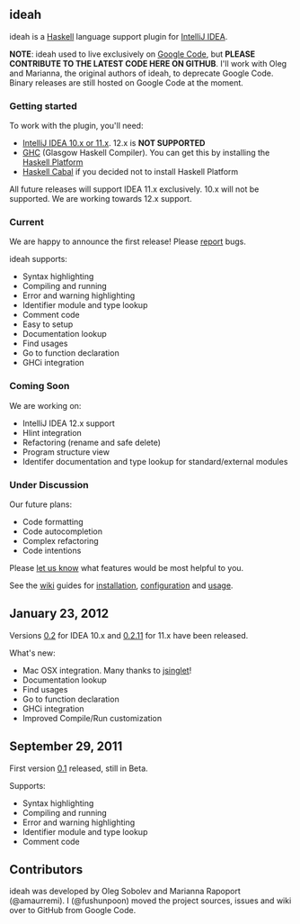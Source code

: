 ideah
------------

ideah is a [Haskell][1] language support plugin for [IntelliJ IDEA][2].

**NOTE**: ideah used to live exclusively on [Google Code][6], but **PLEASE
CONTRIBUTE TO THE LATEST CODE HERE ON GITHUB**.  I'll work with Oleg and
Marianna, the original authors of ideah, to deprecate Google Code. Binary
releases are still hosted on Google Code at the moment.


### Getting started

To work with the plugin, you'll need:
*  [IntelliJ IDEA 10.x or 11.x][5]. 12.x is **NOT SUPPORTED**
*  [GHC][7] (Glasgow Haskell Compiler). You can get this by installing the [Haskell Platform][13]
*  [Haskell Cabal][17] if you decided not to install Haskell Platform

All future releases will support IDEA 11.x exclusively. 10.x will not be supported.
We are working towards 12.x support.


### Current

We are happy to announce the first release! Please [report][3] bugs.

ideah supports:

*   Syntax highlighting
*   Compiling and running
*   Error and warning highlighting
*   Identifier module and type lookup
*   Comment code
*   Easy to setup
*   Documentation lookup
*   Find usages
*   Go to function declaration
*   GHCi integration

### Coming Soon

We are working on:

*   IntelliJ IDEA 12.x support
*   Hlint integration
*   Refactoring (rename and safe delete)
*   Program structure view
*   Identifer documentation and type lookup for standard/external modules

### Under Discussion

Our future plans:

*   Code formatting
*   Code autocompletion
*   Complex refactoring
*   Code intentions

Please [let us know][8] what features would be most helpful to you.

See the [wiki][9] guides for [installation][10], [configuration][11] and [usage][12].

## January 23, 2012

Versions [0.2][14] for IDEA 10.x and [0.2.11][15] for 11.x have been released.

What's new:

*   Mac OSX integration. Many thanks to [jsinglet][16]!
*   Documentation lookup
*   Find usages
*   Go to function declaration
*   GHCi integration
*   Improved Compile/Run customization

## September 29, 2011

First version [0.1][18] released, still in Beta.

Supports:

*   Syntax highlighting
*   Compiling and running
*   Error and warning highlighting
*   Identifier module and type lookup
*   Comment code

## Contributors

ideah was developed by Oleg Sobolev and Marianna Rapoport (@amaurremi).
I (@fushunpoon) moved the project sources, issues and wiki over to GitHub from Google Code.

 [1]: http://www.haskell.org/haskellwiki/Haskell
 [2]: http://www.jetbrains.com/idea/
 [3]: https://github.com/fushunpoon/ideah/issues/new
 [4]: http://www.jetbrains.com/idea/download/index.html
 [5]: http://devnet.jetbrains.com/docs/DOC-1228
 [6]: https://code.google.com/p/ideah
 [7]: http://www.haskell.org/ghc/download
 [8]: mailto:ideah.plugin@gmail.com?subject=Features
 [9]: http://code.google.com/p/ideah/w/list
 [10]: https://github.com/fushunpoon/ideah/wiki/Installing-ideah
 [11]: https://github.com/fushunpoon/ideah/wiki/Installing-ideah#Creating_Haskell_Project
 [12]: https://github.com/fushunpoon/ideah/wiki/Using-ideah
 [13]: http://www.haskell.org/platform/
 [14]: http://code.google.com/p/ideah/downloads/detail?name=ideah-bin-0.2.zip
 [15]: http://code.google.com/p/ideah/downloads/detail?name=ideah-bin-0.2.11.zip
 [16]: http://code.google.com/u/110309710902971481338/
 [17]: http://www.haskell.org/cabal
 [18]: http://code.google.com/p/ideah/downloads/detail?name=ideah-bin-0.1.zip&can=1&q=
